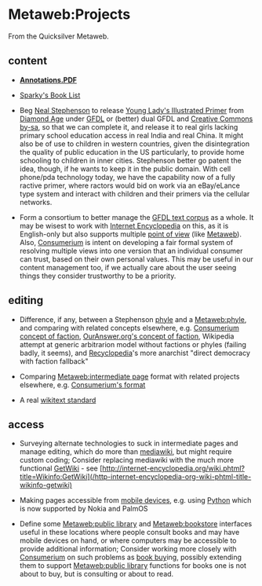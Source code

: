 
# Metaweb:Projects

From the Quicksilver Metaweb.

## content



* **[Annotations.PDF](/http-www-frontier-iarc-uaf-edu-cswingle-baroque-cycle-annotations-pdf)**


* [Sparky's Book List](/sparky-s-book-list)


* Beg [Neal Stephenson](/neal-stephenson) to release [Young Lady's Illustrated Primer](/young-lady-s-illustrated-primer) from [Diamond Age](/diamond-age) under [GFDL](/gfdl) or (better) dual GFDL and [Creative Commons by-sa](/creative-commons-by-sa), so that we can complete it, and release it to real girls lacking primary school education access in real India and real China. It might also be of use to children in western countries, given the disintegration the quality of public education in the US particularly, to provide home schooling to children in inner cities. Stephenson better go patent the idea, though, if he wants to keep it in the public domain. With cell phone/pda technology today, we have the capability now of a fully ractive primer, where ractors would bid on work via an eBay/eLance type system and interact with children and their primers via the cellular networks.


* Form a consortium to better manage the [GFDL text corpus](/gfdl-text-corpus) as a whole. It may be wisest to work with [Internet Encyclopedia](/internet-encyclopedia) on this, as it is English-only but also supports multiple [point of view](/point-of-view) (like [Metaweb](/metaweb)). Also, [Consumerium](/consumerium) is intent on developing a fair formal system of resolving multiple views into one version that an individual consumer can trust, based on their own personal values. This may be useful in our content management too, if we actually care about the user seeing things they consider trustworthy to be a priority.


## editing



* Difference, if any, between a Stephenson [phyle](/phyle) and a [Metaweb:phyle](/metaweb-phyle), and comparing with related concepts elsewhere, e.g. [Consumerium concept of faction](/http-consumerium-org-wiki-wiki-phtml-title-faction), [OurAnswer.org's concept of faction](/http-ouranswer-org-wiki-index-php-ouranswer-faction), Wikipedia attempt at generic arbitrarion model without factions or phyles (failing badly, it seems), and [Recyclopedia](/recyclopedia)'s more anarchist "direct democracy with faction fallback"


* Comparing [Metaweb:intermediate page](/metaweb-intermediate-page) format with related projects elsewhere, e.g. [Consumerium's format](/http-consumerium-org-wiki-wiki-phtml-title-consumerium-intermediate-page-format)



* A real [wikitext standard](/wikitext-standard)


## access



* Surveying alternate technologies to suck in intermediate pages and manage editing, which do more than [mediawiki](/mediawiki), but might require custom coding; Consider replacing mediawiki with the much more functional [GetWiki](/getwiki) - see [http://internet-encyclopedia.org/wiki.phtml?title=Wikinfo:GetWiki](/http-internet-encyclopedia-org-wiki-phtml-title-wikinfo-getwiki)


* Making pages accessible from [mobile devices](/mobile-device), e.g. using [Python](/python) which is now supported by Nokia and PalmOS


* Define some [Metaweb:public library](/metaweb-public-library) and [Metaweb:bookstore](/metaweb-bookstore) interfaces useful in these locations where people consult books and may have mobile devices on hand, or where computers may be accessible to provide additional information; Consider working more closely with [Consumerium](/http-consumerium-org-wiki) on such problems as [book buy](/http-consumerium-org-wiki-wiki-phtml-title-buy-book)ing, possibly extending them to support [Metaweb:public library](/metaweb-public-library) functions for books one is not about to buy, but is consulting or about to read.
